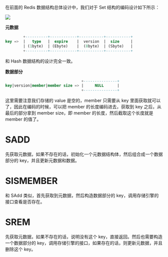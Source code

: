在前面的 Redis 数据结构总体设计中，我们对于 Set 结构的编码设计如下所示：

![](Pasted%20image%2020230529200812.png)

**元数据**

```sql
        +----------+------------+-----------+-----------+
key =>  |   type   |  expire    |  version  |  size     |
        | (1byte)  | (Ebyte)    |  (8byte)  | (Sbyte)   |
        +----------+------------+-----------+-----------+
```

和 Hash 数据结构的设计完全一致。

**数据部分**

```sql
                                  +---------------+
key|version|member|member size => |     NULL      |
                                  +---------------+
```

这里需要注意我们存储的 value 是空的，member 只需要从 key 里面获取就可以了，因此在编码的时候，可以把 member 的长度编码进去，获取到 key 之后，从最后的部分拿到 member size，即 member 的长度，然后截取这个长度就是 member 的值了。

# SADD
先获取元数据，如果不存在的话，初始化一个元数据结构体，然后组合成一个数据部分的 key，并且更新元数据和数据。

# SISMEMBER
和 SAdd 类似，首先获取到元数据，然后构造数据部分的 key，调用存储引擎的接口查看是否存在。

# SREM
先获取元数据，如果不存在的话，说明没有这个 key，直接返回。然后也需要构造一个数据部分的 key，调用存储引擎的接口，如果存在的话，则更新元数据，并且删除这个 key。
